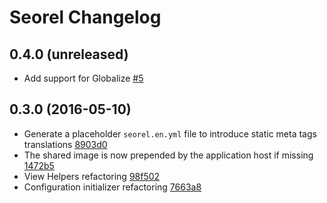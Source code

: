 # Seorel Changelog

## 0.4.0 (unreleased)

* Add support for Globalize [#5](https://github.com/dalpo/seorel/pull/5)

## 0.3.0 (2016-05-10)

* Generate a placeholder `seorel.en.yml` file to introduce static meta tags translations [8903d0](https://github.com/dalpo/seorel/commit/8903d0ea29b2d978cc5a7111b1a7469259dd16cb)
* The shared image is now prepended by the application host if missing [1472b5](https://github.com/dalpo/seorel/commit/1472b5af8d39559acb009c57026726ebc74222e7)
* View Helpers refactoring [98f502](https://github.com/dalpo/seorel/commit/98f502f0c42f1dd00d9b97150ed0a8b05c5d75ec)
* Configuration initializer refactoring [7663a8](https://github.com/dalpo/seorel/commit/7663a87d9a0a8aeac94c05adc9fcd11c6fde0055)
